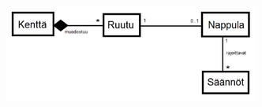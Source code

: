 ![minimalistinenluokkakaavio](https://github.com/hanzusd/shakki/blob/master/dokumentaatio/ekaluokkakaavio.png?raw=true)

